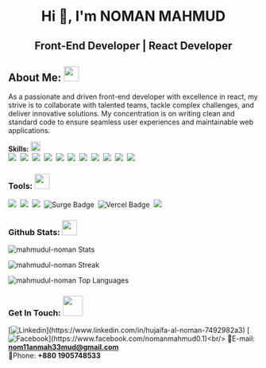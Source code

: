 <h1 align="center">Hi 👋, I'm NOMAN MAHMUD</h1>
<h2 align="center">Front-End Developer | React Developer</h2>

## **About Me: <img src="https://media2.giphy.com/media/ZGHpWzdOEkMKtwLqdc/giphy.gif?cid=ecf05e47a0n3gi1bfqntqmob8g9aid1oyj2wr3ds3mg700bl&rid=giphy.gif" width="30">**
As a passionate and driven front-end developer with excellence in react, my strive is to collaborate with talented teams, tackle complex challenges, and deliver innovative solutions. My concentration is on writing clean and standard code to ensure seamless user experiences and maintainable web applications.


 **Skills:** <img src="https://media.giphy.com/media/BUbMgQBShZOcMPohgn/giphy-downsized-large.gif" width="20"><br/>
<img src="https://img.shields.io/badge/html5%20-%23e34f26.svg?&style=for-the-badge&logo=html5&logoColor=white" />&nbsp;
<img src="https://img.shields.io/badge/css3%20-%231572B6.svg?&style=for-the-badge&logo=css3&logoColor=white" />&nbsp;
<img src="https://img.shields.io/badge/Tailwind_CSS-38B2AC?style=for-the-badge&logo=tailwind-css&logoColor=white"/>&nbsp;
<img src="https://img.shields.io/badge/Bootstrap-563D7C?style=for-the-badge&logo=bootstrap&logoColor=white" />&nbsp;
<img src="https://img.shields.io/badge/javascript%20-%23F7DF1E.svg?&style=for-the-badge&logo=javascript&logoColor=white" />&nbsp;
<img src="https://img.shields.io/badge/React-20232A?style=for-the-badge&logo=react&logoColor=61DAFB" />&nbsp;
<img src="https://img.shields.io/badge/Firebase-0396de?style=for-the-badge&logo=firebase&logoColor=yellow" />&nbsp;
<img src="https://img.shields.io/badge/Material--UI-0081CB?style=for-the-badge&logo=material-ui&logoColor=white" />&nbsp;
<img src="https://img.shields.io/badge/Node-43853D?style=for-the-badge&logo=node.js&logoColor=white" />&nbsp;
<img src="https://img.shields.io/badge/Express-43853D?style=for-the-badge&logo=express&logoColor=white" />&nbsp;
<img src="https://img.shields.io/badge/MongoDB-4EA94B?style=for-the-badge&logo=mongodb&logoColor=white" />&nbsp;<br/>

### Tools: <img src="https://media.giphy.com/media/KGhpQ5NMoWKQurlHwI/giphy.gif" width="30">
<img src="https://img.shields.io/badge/Git-e94e31?style=for-the-badge&logo=git&logoColor=white" />&nbsp;
<img src="https://img.shields.io/badge/VS CODE-007ACC?style=for-the-badge&logo=visual%20studio%20code&logoColor=white" />&nbsp;
<img src="https://img.shields.io/badge/Netlify-00C7B7?style=for-the-badge&logo=netlify&logoColor=white" />&nbsp;
<img src="https://img.shields.io/badge/Surge-00A98F?style=for-the-badge&logo=surge&logoColor=white" alt="Surge Badge">&nbsp;
<img src="https://img.shields.io/badge/Vercel-000000?style=for-the-badge&logo=vercel&logoColor=white" alt="Vercel Badge">&nbsp;
<img src="https://img.shields.io/badge/Heroku-430098?style=for-the-badge&logo=heroku&logoColor=white" />&nbsp;<br/>

### Github Stats: <img src="https://media.giphy.com/media/ww9Z3l8wl4szKyRIro/giphy.gif" width="30">
![mahmudul-noman Stats](https://github-readme-stats.vercel.app/api?username=mahmudul-noman&theme=darcula&show_icons=true&hide_border=true&count_private=true)

![mahmudul-noman Streak](https://github-readme-streak-stats.herokuapp.com/?user=mahmudul-noman&theme=darcula&hide_border=true)

![mahmudul-noman Top Languages](https://github-readme-stats.vercel.app/api/top-langs/?username=mahmudul-noman&theme=darcula&show_icons=true&hide_border=true&layout=compact)

### Get In Touch: <img src="https://media.giphy.com/media/YMwAWYzXzK4FXrjCZu/giphy.gif" width="40">
[![Linkedin](https://img.shields.io/badge/LinkedIn-0077B5?style=for-the-badge&logo=linkedin&logoColor=white")](https://www.linkedin.com/in/hujaifa-al-noman-7492982a3) 
[![Facebook](https://img.shields.io/badge/Facebook-1877F2?style=for-the-badge&logo=facebook&logoColor=white")](https://www.facebook.com/nomanmahmud0.1)<br/>
📧E-mail: **nom11anmah33mud@gmail.com**<br/>
📱Phone: **+880 1905748533**
